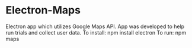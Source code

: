 # Electron-Maps
Electron app which utilizes Google Maps API. App was developed to help run trials and collect user data. 
To install:
npm install electron
To run:
npm maps
